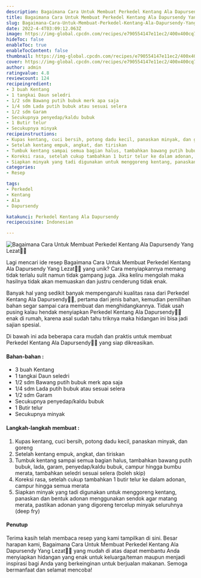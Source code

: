 ```yaml
---
description: Bagaimana Cara Untuk Membuat Perkedel Kentang Ala Dapursendy Yang Lezat"
title: Bagaimana Cara Untuk Membuat Perkedel Kentang Ala Dapursendy Yang Lezat
slug: Bagaimana-Cara-Untuk-Membuat-Perkedel-Kentang-Ala-Dapursendy-Yang-Lezat
date: 2022-4-4T03:09:12.063Z
image: https://img-global.cpcdn.com/recipes/e790554147e11ec2/400x400cq70/photo.jpg
hideToc: false
enableToc: true
enableTocContent: false
thumbnail: https://img-global.cpcdn.com/recipes/e790554147e11ec2/400x400cq70/photo.jpg
cover: https://img-global.cpcdn.com/recipes/e790554147e11ec2/400x400cq70/photo.jpg
author: admin
ratingvalue: 4.8
reviewcount: 124
recipeingredient:
- 3 buah Kentang
- 1 tangkai Daun seledri
- 1/2 sdm Bawang putih bubuk merk apa saja
- 1/4 sdm Lada putih bubuk atau sesuai selera
- 1/2 sdm Garam
- Secukupnya penyedap/kaldu bubuk
- 1 Butir telur
- Secukupnya minyak
recipeinstructions:
- Kupas kentang, cuci bersih, potong dadu kecil, panaskan minyak, dan goreng
- Setelah kentang empuk, angkat, dan tiriskan
- Tumbuk kentang sampai semua bagian halus, tambahkan bawang putih bubuk, lada, garam, penyedap/kaldu bubuk, campur hingga bumbu merata, tambahkan seledri sesuai selera (boleh skip)
- Koreksi rasa, setelah cukup tambahkan 1 butir telur ke dalam adonan, campur hingga semua merata
- Siapkan minyak yang tadi digunakan untuk menggoreng kentang, panaskan dan bentuk adonan menggunakan sendok agar matang merata, pastikan adonan yang digoreng tercelup minyak seluruhnya (deep fry)
categories:
- Resep

tags:
- Perkedel
- Kentang
- Ala
- Dapursendy

katakunci: Perkedel Kentang Ala Dapursendy
recipecuisine: Indonesian

---
```


![Bagaimana Cara Untuk Membuat Perkedel Kentang Ala Dapursendy Yang Lezat👩‍🍳](https://img-global.cpcdn.com/recipes/e790554147e11ec2/400x400cq70/photo.jpg)

Lagi mencari ide resep Bagaimana Cara Untuk Membuat Perkedel Kentang Ala Dapursendy Yang Lezat👩‍🍳 yang unik? Cara menyiapkannya memang tidak terlalu sulit namun tidak gampang juga. Jika keliru mengolah maka hasilnya tidak akan memuaskan dan justru cenderung tidak enak.

Banyak hal yang sedikit banyak mempengaruhi kualitas rasa dari Perkedel Kentang Ala Dapursendy👩‍🍳, pertama dari jenis bahan, kemudian pemilihan bahan segar sampai cara membuat dan menghidangkannya. Tidak usah pusing kalau hendak menyiapkan Perkedel Kentang Ala Dapursendy👩‍🍳 enak di rumah, karena asal sudah tahu triknya maka hidangan ini bisa jadi sajian spesial.

Di bawah ini ada beberapa cara mudah dan praktis untuk membuat Perkedel Kentang Ala Dapursendy👩‍🍳 yang siap dikreasikan.

<!--inarticleads1-->

#### Bahan-bahan :

- 3 buah Kentang
- 1 tangkai Daun seledri
- 1/2 sdm Bawang putih bubuk merk apa saja
- 1/4 sdm Lada putih bubuk atau sesuai selera
- 1/2 sdm Garam
- Secukupnya penyedap/kaldu bubuk
- 1 Butir telur
- Secukupnya minyak

<!--inarticleads2-->

#### Langkah-langkah membuat :

1. Kupas kentang, cuci bersih, potong dadu kecil, panaskan minyak, dan goreng
1. Setelah kentang empuk, angkat, dan tiriskan
1. Tumbuk kentang sampai semua bagian halus, tambahkan bawang putih bubuk, lada, garam, penyedap/kaldu bubuk, campur hingga bumbu merata, tambahkan seledri sesuai selera (boleh skip)
1. Koreksi rasa, setelah cukup tambahkan 1 butir telur ke dalam adonan, campur hingga semua merata
1. Siapkan minyak yang tadi digunakan untuk menggoreng kentang, panaskan dan bentuk adonan menggunakan sendok agar matang merata, pastikan adonan yang digoreng tercelup minyak seluruhnya (deep fry)

#### Penutup

Terima kasih telah membaca resep yang kami tampilkan di sini. Besar harapan kami, Bagaimana Cara Untuk Membuat Perkedel Kentang Ala Dapursendy Yang Lezat👩‍🍳 yang mudah di atas dapat membantu Anda menyiapkan hidangan yang enak untuk keluarga/teman maupun menjadi inspirasi bagi Anda yang berkeinginan untuk berjualan makanan. Semoga bermanfaat dan selamat mencoba!